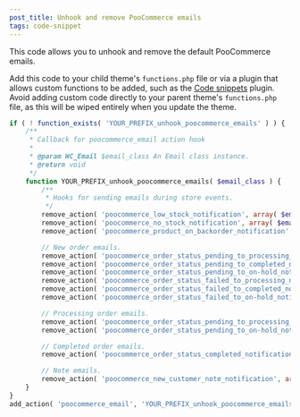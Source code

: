 ```yaml
---
post_title: Unhook and remove PooCommerce emails
tags: code-snippet
---
```


This code allows you to unhook and remove the default PooCommerce emails.

Add this code to your child theme's `functions.php` file or via a plugin that allows custom functions to be added, such as the [Code snippets](https://wordpress.org/plugins/code-snippets/) plugin. Avoid adding custom code directly to your parent theme's `functions.php` file, as this will be wiped entirely when you update the theme.

```php
if ( ! function_exists( 'YOUR_PREFIX_unhook_poocommerce_emails' ) ) {
	/**
	 * Callback for poocommerce_email action hook
	 *
	 * @param WC_Email $email_class An Email class instance.
	 * @return void
	 */
	function YOUR_PREFIX_unhook_poocommerce_emails( $email_class ) {
		/**
		 * Hooks for sending emails during store events.
		 */
		remove_action( 'poocommerce_low_stock_notification', array( $email_class, 'low_stock' ) );
		remove_action( 'poocommerce_no_stock_notification', array( $email_class, 'no_stock' ) );
		remove_action( 'poocommerce_product_on_backorder_notification', array( $email_class, 'backorder' ) );

		// New order emails.
		remove_action( 'poocommerce_order_status_pending_to_processing_notification', array( $email_class->emails['WC_Email_New_Order'], 'trigger' ) );
		remove_action( 'poocommerce_order_status_pending_to_completed_notification', array( $email_class->emails['WC_Email_New_Order'], 'trigger' ) );
		remove_action( 'poocommerce_order_status_pending_to_on-hold_notification', array( $email_class->emails['WC_Email_New_Order'], 'trigger' ) );
		remove_action( 'poocommerce_order_status_failed_to_processing_notification', array( $email_class->emails['WC_Email_New_Order'], 'trigger' ) );
		remove_action( 'poocommerce_order_status_failed_to_completed_notification', array( $email_class->emails['WC_Email_New_Order'], 'trigger' ) );
		remove_action( 'poocommerce_order_status_failed_to_on-hold_notification', array( $email_class->emails['WC_Email_New_Order'], 'trigger' ) );

		// Processing order emails.
		remove_action( 'poocommerce_order_status_pending_to_processing_notification', array( $email_class->emails['WC_Email_Customer_Processing_Order'], 'trigger' ) );
		remove_action( 'poocommerce_order_status_pending_to_on-hold_notification', array( $email_class->emails['WC_Email_Customer_On_Hold_Order'], 'trigger' ) );

		// Completed order emails.
		remove_action( 'poocommerce_order_status_completed_notification', array( $email_class->emails['WC_Email_Customer_Completed_Order'], 'trigger' ) );

		// Note emails.
		remove_action( 'poocommerce_new_customer_note_notification', array( $email_class->emails['WC_Email_Customer_Note'], 'trigger' ) );
	}
}
add_action( 'poocommerce_email', 'YOUR_PREFIX_unhook_poocommerce_emails' );
```

